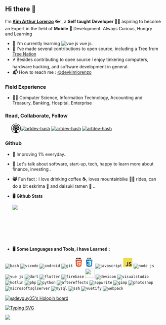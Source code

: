 ### <h2>**Hi there** **:wave:**</h2>
I'm **[Kim Arthur Lorenzo](https://www.lorenzokimarthur.com/)** **:eyeglasses:** , a **Self taught Developer** :man_technologist: aspiring to become an Expert in the field of **Mobile** :iphone: Development. Always Curious, Hungry and Learning 
<br>

- **:telescope:** I'm currently learning <img src="https://www.vectorlogo.zone/logos/vuejs/vuejs-icon.svg" alt="vue js" width="13" height="12"/> vue js. 
- **:seedling:** I've made several contributions to open source, including a Tree from <a href="https://tree-nation.com/trees/view/4050126" target="blank"> Tree Nation </a>
- **:zap:** Besides contributing to open source I enjoy tinkering computers, hardware hacking, and software development in general.
- **:mailbox_with_mail:** How to reach me : [@devkimlorenzo](https://twitter.com/devkimlorenzo)

### Field Experience

- **:man_technologist:** Computer Science, Information Technology, Accounting and Treasury, Banking, Hospital, Enterprise

### Read, Collaborate, Follow

&nbsp;&nbsp;&nbsp;&nbsp; <a href="https://tree-nation.com/trees/view/4050126" target="blank"><img align="center" src="./src/img/treenation.png" alt="artdev-hash" height="30" width="30" /><a href="https://www.lorenzokimarthur.com/" target="blank"><img align="center" src="https://cdn.jsdelivr.net/npm/simple-icons@3.0.1/icons/vue-dot-js.svg" alt="artdev-hash" height="30" width="40" /></a>
         <a href="https://dev.to/artdevhash" target="blank"><img align="center" src="https://cdn.jsdelivr.net/npm/simple-icons@3.0.1/icons/dev-dot-to.svg" alt="artdev-hash" height="30" width="40" /></a>  <a href="https://twitter.com/devkimlorenzo" target="blank"><img align="center" src="https://cdn.jsdelivr.net/npm/simple-icons@3.0.1/icons/twitter.svg" alt="artdev-hash" height="30" width="40" /></a>

### Github

- **:rocket:** Improving 1% everyday.. 
- **:speech_balloon:** Let's talk about software, start-up, tech, happy to learn more about finance, investing..
- **:smile_cat:** Fun fact : i love drinking coffee **:coffee:**, loves mountainbike **:biking_man:** rides, can do a bit eskrima **:martial_arts_uniform:** and daisuki ramen **:ramen:** ..

 - **:desktop_computer:** **Github Stats** 
 

    <a href="https://github.com/anuraghazra/github-readme-stats" title="Go to Source">
      <img align="left" width=390 src="https://github-readme-stats.vercel.app/api?username=artdev-hash&show_icons=true&theme=ocean_dark&border_color=61dafb&hide_border=true" />
    </a>
<br><br><br><br><br><br><br>


- **:desktop_computer:** **Some Languages and Tools, i have Learned :**

<code><img src="https://www.vectorlogo.zone/logos/gnu_bash/gnu_bash-icon.svg" alt="bash" width="40" height="40"/></code>
<code><img src="https://www.vectorlogo.zone/logos/visualstudio_code/visualstudio_code-icon.svg" alt="vscode" width="30" height="30"/></code>
<code><img src="https://raw.githubusercontent.com/artdev-hash/devicon/master/icons/androidstudio/androidstudio-original.svg" alt="android" width="30" height="30"/></code>
<code><img src="https://www.vectorlogo.zone/logos/git-scm/git-scm-icon.svg" alt="git" width="30" height="30"/></code>
<code><img src="https://raw.githubusercontent.com/devicons/devicon/master/icons/html5/html5-original-wordmark.svg" alt="html5" width="30" height="30"/></code>
<code><img src="https://raw.githubusercontent.com/devicons/devicon/master/icons/css3/css3-original-wordmark.svg" alt="css3" width="30" height="30"/></code>
<code><img src="https://www.vectorlogo.zone/logos/dotnet/dotnet-icon.svg" alt="javascript" width="30" height="30"/></code>
<code><img src="https://raw.githubusercontent.com/devicons/devicon/master/icons/javascript/javascript-original.svg" alt="javascript" width="30" height="30"/></code>
<code><img src="https://www.vectorlogo.zone/logos/nodejs/nodejs-icon.svg" alt="node js" width="30" height="30"/></code>
<code><img src="https://www.vectorlogo.zone/logos/vuejs/vuejs-icon.svg" alt="vue js" width="30" height="30"/></code>
<code><img src="https://www.vectorlogo.zone/logos/dartlang/dartlang-icon.svg" alt="dart" width="30" height="30"/></code>
<code><img src="https://www.vectorlogo.zone/logos/flutterio/flutterio-icon.svg" alt="flutter" width="30" height="30"/></code>
<code><img src="https://www.vectorlogo.zone/logos/firebase/firebase-icon.svg" alt="firebase" width="30" height="30"/></code>
<code><img src="https://raw.githubusercontent.com/artdev-hash/devicon/master/icons/wordpress/wordpress-plain.svg" width="30" height="30"></code>
<code><img src="https://raw.githubusercontent.com/artdev-hash/devicon/master/icons/devicon/devicon-original.svg" alt="devicon" width="30" height="30"></code>
<code><img src="https://raw.githubusercontent.com/artdev-hash/devicon/master/icons/visualstudio/visualstudio-plain.svg" alt="visualstudio" width="30" height="30"></code>
<code><img src="https://raw.githubusercontent.com/artdev-hash/devicon/master/icons/kotlin/kotlin-original.svg" alt="kotlin" width="30" height="30"></code>
<code><img src="https://raw.githubusercontent.com/artdev-hash/devicon/master/icons/php/php-original.svg" alt="php" width="30" height="30"></code>
<code><img src="https://raw.githubusercontent.com/artdev-hash/devicon/master/icons/python/python-original.svg" alt="python" width="30" height="30"></code>
<code><img src="https://raw.githubusercontent.com/artdev-hash/devicon/master/icons/aftereffects/aftereffects-plain.svg" alt="aftereffects" width="30" height="30"></code>
<code><img src="https://raw.githubusercontent.com/artdev-hash/devicon/master/icons/appwrite/appwrite-original.svg" alt="appwrite" width="30" height="30"></code>
<code><img src="https://raw.githubusercontent.com/artdev-hash/devicon/master/icons/gimp/gimp-original.svg" alt="gimp" width="30" height="30"></code>
<code><img src="https://raw.githubusercontent.com/artdev-hash/devicon/master/icons/photoshop/photoshop-plain.svg" alt="photoshop" width="30" height="30"></code>
<code><img src="https://raw.githubusercontent.com/artdev-hash/devicon/master/icons/microsoftsqlserver/microsoftsqlserver-plain-wordmark.svg" alt="microsoftsqlserver" width="30" height="30"></code>
<code><img src="https://raw.githubusercontent.com/artdev-hash/devicon/master/icons/mysql/mysql-plain-wordmark.svg" alt="mysql" width="30" height="30"></code>
<code><img src="https://raw.githubusercontent.com/artdev-hash/devicon/master/icons/ssh/ssh-original-wordmark.svg" alt="ssh" width="30" height="30"></code>
<code><img src="https://raw.githubusercontent.com/artdev-hash/devicon/master/icons/vuetify/vuetify-original.svg" alt="vuetify" width="30" height="30"></code>
<code><img src="https://raw.githubusercontent.com/artdev-hash/devicon/master/icons/webpack/webpack-original.svg" alt="webpack" width="30" height="30"></code>

[![@devguy05's Holopin board](https://holopin.io/api/user/board?user=devguy05)](https://holopin.io/@devguy05)

[![Typing SVG](https://readme-typing-svg.demolab.com?font=Fira+Code&pause=1000&color=188AF7FF&width=435&lines=Developer;Curious%2C+Hungry%2C+Learner;Technology%2C+Finance%2C+Investing)](https://git.io/typing-svg)

<p align="left"><img src="https://komarev.com/ghpvc/?username=artdev-hashf&color=blue&style=flat-square&label=Profile Views"/></p>
<!--
**artdev-hash/artdev-hash** is a ✨ _special_ ✨ repository because its `README.md` (this file) appears on your GitHub profile.

Here are some ideas to get you started:
- 👯 I’m looking to collaborate on ...
- 🤔 I’m looking for help with ...
- 💬 Ask me about ...

-->
